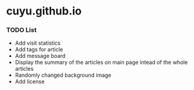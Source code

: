 # cuyu.github.io



### TODO List

- Add visit statistics
- Add tags for article
- Add message board
- Display the summary of the articles on main page intead of the whole articles
- Randomly changed background image
- Add license